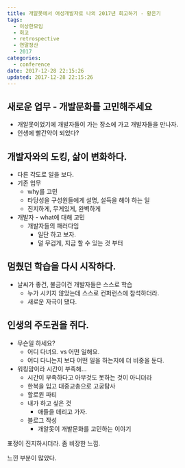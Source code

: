 ```yaml
---
title: 개알못에서 여성개발자로 나의 2017년 회고하기 - 황은기
tags:
  - 이상한모임
  - 회고
  - retrospective
  - 연말정산
  - 2017
categories:
  - conference
date: 2017-12-28 22:15:26
updated: 2017-12-28 22:15:26
---
```


## 새로운 업무 - 개발문화를 고민해주세요
* 개알못이었기에 개발자들이 가는 장소에 가고 개발자들을 만나자.
* 인생에 빨간약이 되었다?

## 개발자와의 도킹, 삶이 변화하다.
* 다른 각도로 일을 보다.
* 기존 업무
    * why를 고민
    * 타당성을 구성원들에게 설명, 설득을 해야 하는 일
    * 진지하게, 무게있게, 완벽하게
* 개발자 - what에 대해 고민
    * 개발자들의 패러다임
        * 일단 하고 보자.
        * 덜 무겁게, 지금 할 수 있는 것 부터

## 멈췄던 학습을 다시 시작하다.
* 날씨가 좋건, 불금이건 개발자들은 스스로 학습
    * 누가 시키지 않았는데 스스로 컨퍼런스에 참석하더라.
    * 새로운 자극이 됐다.

## 인생의 주도권을 쥐다.
* 무슨일 하세요?
    * 어디 다녀요. vs 어떤 일해요.
    * 어디 다니는지 보다 어떤 일을 하는지에 더 비중을 둔다.
* 워킹맘이라 시간이 부족해...
    * 시간이 부족하다고 아무것도 못하는 것이 아니더라
    * 한복을 입고 대중교총으로 고궁탐사
    * 할로윈 파티
    * 내가 하고 싶은 것
        * 애들을 데리고 가자.
    * 블로그 작성
        * 개알못이 개발문화를 고민하는 이야기

표정이 진지하시더라. 좀 비장한 느낌. 

느낀 부분이 많았다.
